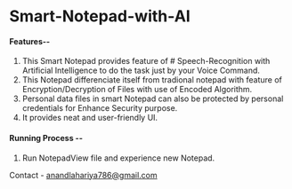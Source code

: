 # Smart-Notepad-with-AI

#### Features--

1. This Smart Notepad provides feature of # Speech-Recognition with Artificial Intelligence to do the task just by your Voice Command.
2. This Notepad differenciate itself from tradional notepad with feature of Encryption/Decryption of Files with use of Encoded Algorithm.
3. Personal data files in smart Notepad can also be protected by personal credentials for Enhance Security purpose.
4. It provides neat and user-friendly UI. 

#### Running Process --

1. Run NotepadView file and experience new Notepad.


Contact - anandlahariya786@gmail.com
